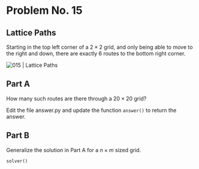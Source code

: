 # Problem No. 15

## Lattice Paths

Starting in the top left corner of a $2 \times 2$ grid, and only being able to move to the right and down, there are exactly $6$ routes to the bottom right corner.

![015 | Lattice Paths](https://projecteuler.net/resources/images/0015.png)

## Part A

How many such routes are there through a $20 \times 20$ grid?

Edit the file answer.py and update the function `answer()` to return the answer.

## Part B

Generalize the solution in Part A for a $n \times m$ sized grid.

```python
solver()
```
